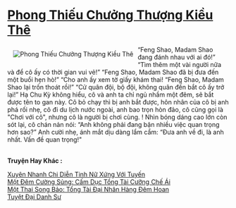 <a href="https://truyenwiki.net/phong-thieu-chuong-thuong-kieu-the.35570/" title="Phong Thiếu Chưởng Thượng Kiều Thê"><h1>Phong Thiếu Chưởng Thượng Kiều Thê</h1></a><div style="display:table"><img align="right" style="float: left; padding: 10px;" src="https://truyenwiki.net/a/img/str/src/35570.jpg" alt="Phong Thiếu Chưởng Thượng Kiều Thê">“Feng Shao, Madam Shao đang đánh nhau với ai đó!” “Tìm thêm một vài người nữa và để cô ấy có thời gian vui vẻ!” “Feng Shao, Madam Shao đã bị đưa đến một buổi hẹn hò!” “Cho anh ấy xem tờ giấy khám thai! “Feng Shao, Madam Shao lại trốn thoát rồi!” “Cử quân đội, bộ đội, không quân đến bắt cô ấy trở lại!” Hạ Chu Kỳ không hiểu, cô và anh ta chỉ ngủ nhầm một đêm, sẽ bắt được tên to gan này. Cô bỏ chạy thì bị anh bắt được, hôn nhân của cô bị anh phá rối nhẹ, cô đi du lịch nước ngoài, anh bao trọn hòn đảo, cô cũng gọi là "Chơi với cô", nhưng cô là người bị chơi cùng. ! Nhìn bóng dáng cao lớn còn sót lại, cô chán nản nói: “Anh không phải đang bận nhiều việc quan trọng hơn sao?” Anh cười nhẹ, ánh mắt dịu dàng lẩm cẩm: “Đưa anh về đi, là anh nhất. Vấn đề quan trọng!"</div><p><br><b>Truyện Hay Khác :</b></p><a href="https://truyenwiki.net/xuyen-nhanh-chi-dien-tinh-nu-xung-voi-tuyen.37189/" alt="Xuyên Nhanh Chi Diễn Tinh Nữ Xứng Với Tuyến">Xuyên Nhanh Chi Diễn Tinh Nữ Xứng Với Tuyến</a><br/><a href="https://github.com/nownovels/topcv/tree/master/truyenhay/36514" alt="Một Đêm Cường Sủng: Cấm Dục Tổng Tài Cưỡng Chế Ái">Một Đêm Cường Sủng: Cấm Dục Tổng Tài Cưỡng Chế Ái</a><br/><a href="https://github.com/nownovels/topcv/tree/master/truyenhay/36368" alt="Một Thai Song Bảo: Tổng Tài Đại Nhân Hàng Đêm Hoan">Một Thai Song Bảo: Tổng Tài Đại Nhân Hàng Đêm Hoan</a><br/><a href="https://github.com/nownovels/topcv/tree/master/truyenhay/35539" alt="Tuyệt Đại Danh Sư">Tuyệt Đại Danh Sư</a><br/>
